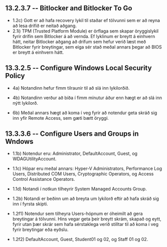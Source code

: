 ## 13.2.3.7 -- Bitlocker and Bitlocker To Go

   - 1.2c) Gott er að hafa recovery lykil til staðar ef tölvunni sem er að reyna að lesa drifið er neitað aðgang.
   - 2.1i) TPM (Trusted Platform Module) er örflaga sem skapar öryggislykil fyrir drifin sem Bitlocker á að vernda. Ef lyklinum er breytt á einhvern hátt, neitar Bitlocker aðgang að drifum sem hefur verið læst með Bitlocker fyrir breytingar, sem eiga sér stað meðal annars þegar að BIOS er breytt á einhvern hátt.

## 13.3.2.5 -- Configure Windows Local Security Policy

   - 4a) Notandinn hefur fimm tilraunir til að slá inn lykilorðið.
   - 4b) Notandinn verður að bíða í fimm mínutur áður enn hægt er að slá inn nýtt lykilorð.
   
   - 6b) Meðal annars hægt að koma í veg fyrir að notendur geta skráð sig inn yfir Remote Access, sem gæti bætt öryggi.

## 13.3.3.6 -- Configure Users and Groups in Wndows

   - 1.1b) Notendur eru: Administrator, DefaultAccount, Guest, og WDAGUtilityAccount.
   - 1.1c) Hópar eru meðal annars: Hyper-V Administrators, Performance Log Users, Distributed COM Users, Cryptographic Operators, og Access Control Assistance Operators.
   - 1.1d) Notandi í notkun tilheyrir System Managed Accounts Group.

   - 1.2b) Notandi er beðinn um að breyta um lykilorð eftir að hafa skráð sig inn í fyrsta skipti.
   - 1.2f1) Notendur sem tilheyra Users-hópnum er óheimilt að gera breytingar á tölvunni. Hins vegar geta þeir breytt skrám, skapað og eytt, fyrir utan þær skrár sem hafa sérstaklega verið stilltar til að koma í veg fyrir breytingar eða eyðslu.
   - 1.2f2) DefaultAccount, Guest, Student01 og 02, og Staff 01 og 02.